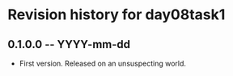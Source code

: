 # Revision history for day08task1

## 0.1.0.0 -- YYYY-mm-dd

* First version. Released on an unsuspecting world.
